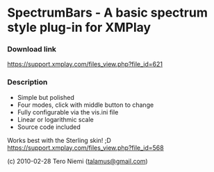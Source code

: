 
# SpectrumBars - A basic spectrum style plug-in for XMPlay

### Download link
https://support.xmplay.com/files_view.php?file_id=621

### Description

- Simple but polished
- Four modes, click with middle button to change
- Fully configurable via the vis.ini file
- Linear or logarithmic scale
- Source code included

Works best with the Sterling skin! ;D<br>
https://support.xmplay.com/files_view.php?file_id=568

(c) 2010-02-28 Tero Niemi (talamus@gmail.com)
